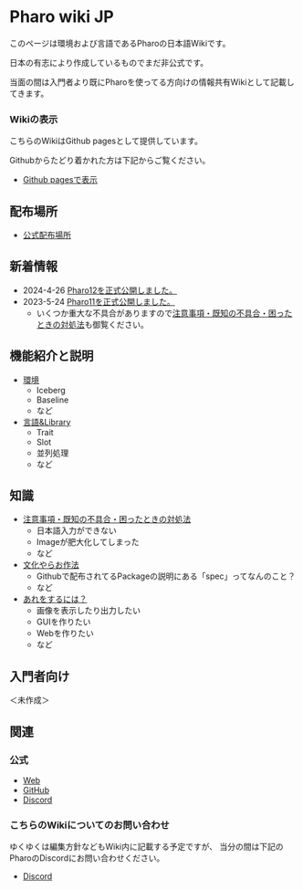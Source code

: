 # Pharo wiki JP

このページは環境および言語であるPharoの日本語Wikiです。

日本の有志により作成しているものでまだ非公式です。

当面の間は入門者より既にPharoを使ってる方向けの情報共有Wikiとして記載してきます。

### Wikiの表示

こちらのWikiはGithub pagesとして提供しています。

Githubからたどり着かれた方は下記からご覧ください。

- [Github pagesで表示](https://pharo-open-documentation.github.io/pharo-wiki-jp/)

## 配布場所

- [公式配布場所](https://pharo.org/download)

## 新着情報

- 2024-4-26 [Pharo12を正式公開しました。](https://pharo.org/news/2024-04-26-pharo12-released.html)
- 2023-5-24 [Pharo11を正式公開しました。](https://pharo.org/news/pharo11-released.html)
  - いくつか重大な不具合がありますので[注意事項・既知の不具合・困ったときの対処法](contents/knowledge/caution-issue-solution.md)も御覧ください。

## 機能紹介と説明

- [環境](contents/description/environment.md)
  - Iceberg
  - Baseline
  - など
- [言語&Library](contents/description/language-library.md)
  - Trait
  - Slot
  - 並列処理
  - など

## 知識

- [注意事項・既知の不具合・困ったときの対処法](contents/knowledge/caution-issue-solution.md)
  - 日本語入力ができない
  - Imageが肥大化してしまった
  - など
- [文化やらお作法](contents/knowledge/culture.md)
  - Githubで配布されてるPackageの説明にある「spec」ってなんのこと？
  - など
- [あれをするには？](contents/knowledge/method.md)
  - 画像を表示したり出力したい
  - GUIを作りたい
  - Webを作りたい
  - など

## 入門者向け

＜未作成＞

## 関連

### 公式

- [Web](https://pharo.org)
- [GitHub](https://github.com/pharo-project/pharo)
- [Discord](https://discord.gg/XCF69vw6WZ)

### こちらのWikiについてのお問い合わせ

ゆくゆくは編集方針などもWiki内に記載する予定ですが、
当分の間は下記のPharoのDiscordにお問い合わせください。

- [Discord](https://discord.com/channels/223421264751099906/994495187348893716)
